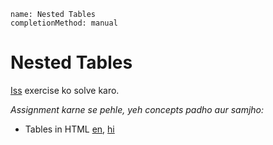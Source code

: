 ```ngMeta
name: Nested Tables
completionMethod: manual
```

# Nested Tables

[Iss](http://www.w3resource.com/html-css-exercise/table.php) exercise ko solve karo.

_Assignment karne se pehle, yeh concepts padho aur samjho:_

- Tables in HTML [en](http://www.html-5-tutorial.com/table-tag.htm), [hi](https://docs.google.com/document/d/1Y3pKUJJUg6zLpu5TPHw5kH0kOIy6y7gnQcDSRrqe3fI/edit)